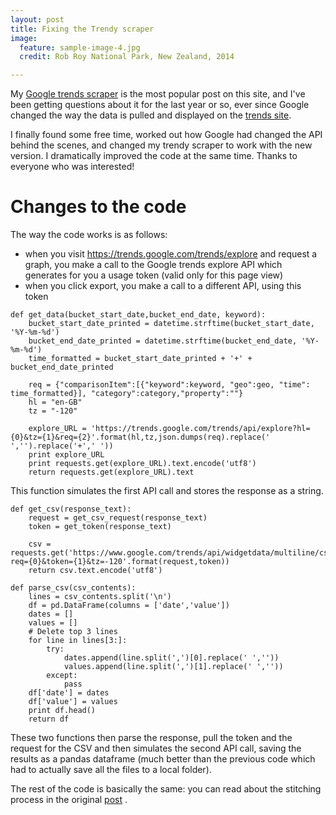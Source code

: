 ```yaml
---
layout: post
title: Fixing the Trendy scraper
image:
  feature: sample-image-4.jpg
  credit: Rob Roy National Park, New Zealand, 2014

---
```


My [Google trends scraper](http://www.clintonboys.com/google-trends-scraper/) is the most popular post on this site, and I've been getting questions about it for the last year or so, ever since Google changed the way the data is pulled and displayed on the [trends site](https://trends.google.com/trends/explore).

I finally found some free time, worked out how Google had changed the API behind the scenes, and changed my trendy scraper to work with the new version. I dramatically improved the code at the same time. Thanks to everyone who was interested! 

# Changes to the code

The way the code works is as follows:

- when you visit https://trends.google.com/trends/explore and request a graph, you make a call to the Google trends explore API which generates for you a usage token (valid only for this page view) 
- when you click export, you make a call to a different API, using this token


```
def get_data(bucket_start_date,bucket_end_date, keyword):
    bucket_start_date_printed = datetime.strftime(bucket_start_date, '%Y-%m-%d')
    bucket_end_date_printed = datetime.strftime(bucket_end_date, '%Y-%m-%d')
    time_formatted = bucket_start_date_printed + '+' + bucket_end_date_printed

    req = {"comparisonItem":[{"keyword":keyword, "geo":geo, "time": time_formatted}], "category":category,"property":""}
    hl = "en-GB"
    tz = "-120"

    explore_URL = 'https://trends.google.com/trends/api/explore?hl={0}&tz={1}&req={2}'.format(hl,tz,json.dumps(req).replace(' ','').replace('+',' '))
    print explore_URL
    print requests.get(explore_URL).text.encode('utf8')
    return requests.get(explore_URL).text
```

This function simulates the first API call and stores the response as a string. 

```
def get_csv(response_text):
    request = get_csv_request(response_text)
    token = get_token(response_text)

    csv = requests.get('https://www.google.com/trends/api/widgetdata/multiline/csv?req={0}&token={1}&tz=-120'.format(request,token))
    return csv.text.encode('utf8')

def parse_csv(csv_contents):
    lines = csv_contents.split('\n')
    df = pd.DataFrame(columns = ['date','value'])
    dates = []
    values = []
    # Delete top 3 lines
    for line in lines[3:]:
        try:
            dates.append(line.split(',')[0].replace(' ',''))
            values.append(line.split(',')[1].replace(' ',''))
        except:
            pass
    df['date'] = dates
    df['value'] = values
    print df.head()
    return df   
```

These two functions then parse the response, pull the token and the request for the CSV and then simulates the second API call, saving the results as a pandas dataframe (much better than the previous code which had to actually save all the files to a local folder).

The rest of the code is basically the same: you can read about the stitching process in the original [post](http://www.clintonboys.com/google-trends-scraper/) . 



